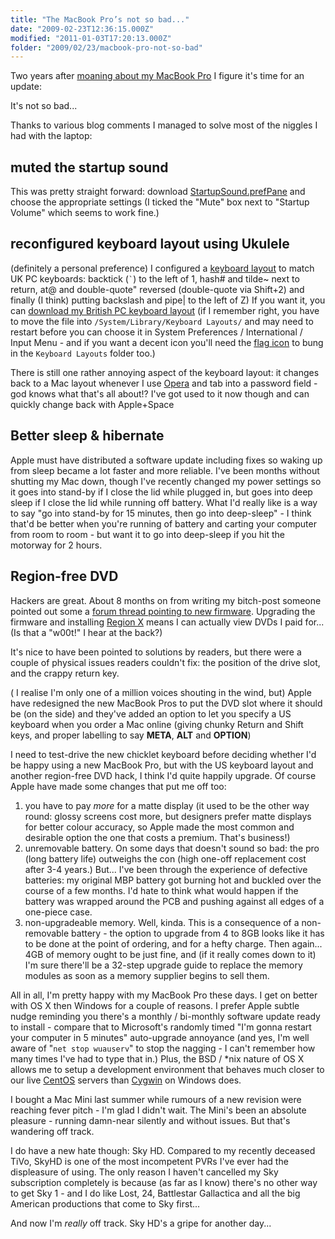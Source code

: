 ```yaml
---
title: "The MacBook Pro’s not so bad..."
date: "2009-02-23T12:36:15.000Z"
modified: "2011-01-03T17:20:13.000Z"
folder: "2009/02/23/macbook-pro-not-so-bad"
---
```


Two years after [moaning about my MacBook Pro](https://hexmen.com/blog/2007/02/i-hate-my-macbook-pro/) I figure it's time for an update:

It's not so bad...

Thanks to various blog comments I managed to solve most of the niggles I had with the laptop:

## muted the startup sound

This was pretty straight forward: download [StartupSound.prefPane](http://www5e.biglobe.ne.jp/~arcana/software.en.html) and choose the appropriate settings (I ticked the "Mute" box next to "Startup Volume" which seems to work fine.)

## reconfigured keyboard layout using Ukulele

(definitely a personal preference) I configured a [keyboard layout](http://en.wikipedia.org/wiki/Keyboard_layout) to match UK PC keyboards: backtick (`` ` ``) to the left of 1, hash# and tilde~ next to return, at@ and double-quote" reversed (double-quote via Shift+2) and finally (I think) putting backslash and pipe| to the left of Z) If you want it, you can [download my British PC keyboard layout](https://hexmen.com/uploads/British%20PC.keylayout) (if I remember right, you have to move the file into `/System/Library/Keyboard Layouts/` and may need to restart before you can choose it in System Preferences / International / Input Menu - and if you want a decent icon you'll need the [flag icon](https://hexmen.com/uploads/British%20PC.icns) to bung in the `Keyboard Layouts` folder too.)

There is still one rather annoying aspect of the keyboard layout: it changes back to a Mac layout whenever I use [Opera](http://www.opera.com) and tab into a password field - god knows what that's all about!? I've got used to it now though and can quickly change back with Apple+Space

## Better sleep & hibernate

Apple must have distributed a software update including fixes so waking up from sleep became a lot faster and more reliable. I've been months without shutting my Mac down, though I've recently changed my power settings so it goes into stand-by if I close the lid while plugged in, but goes into deep sleep if I close the lid while running off battery. What I'd really like is a way to say "go into stand-by for 15 minutes, then go into deep-sleep" - I think that'd be better when you're running of battery and carting your computer from room to room - but want it to go into deep-sleep if you hit the motorway for 2 hours.

## Region-free DVD

Hackers are great. About 8 months on from writing my bitch-post someone pointed out some a [forum thread pointing to new firmware](http://forum.rpc1.org/viewtopic.php?t=43012&start=0). Upgrading the firmware and installing [Region X](http://xvi.rpc1.org/) means I can actually view DVDs I paid for... (Is that a "w00t!" I hear at the back?)

It's nice to have been pointed to solutions by readers, but there were a couple of physical issues readers couldn't fix: the position of the drive slot, and the crappy return key.

( I realise I'm only one of a million voices shouting in the wind, but) Apple have redesigned the new MacBook Pros to put the DVD slot where it should be (on the side) and they've added an option to let you specify a US keyboard when you order a Mac online (giving chunky Return and Shift keys, and proper labelling to say **META**, **ALT** and **OPTION**)

I need to test-drive the new chicklet keyboard before deciding whether I'd be happy using a new MacBook Pro, but with the US keyboard layout and another region-free DVD hack, I think I'd quite happily upgrade. Of course Apple have made some changes that put me off too:

1.  you have to pay _more_ for a matte display (it used to be the other way round: glossy screens cost more, but designers prefer matte displays for better colour accuracy, so Apple made the most common and desirable option the one that costs a premium. That's business!)
2.  unremovable battery. On some days that doesn't sound so bad: the pro (long battery life) outweighs the con (high one-off replacement cost after 3-4 years.) But... I've been through the experience of defective batteries: my original MBP battery got burning hot and buckled over the course of a few months. I'd hate to think what would happen if the battery was wrapped around the PCB and pushing against all edges of a one-piece case.
3.  non-upgradeable memory. Well, kinda. This is a consequence of a non-removable battery - the option to upgrade from 4 to 8GB looks like it has to be done at the point of ordering, and for a hefty charge. Then again... 4GB of memory ought to be just fine, and (if it really comes down to it) I'm sure there'll be a 32-step upgrade guide to replace the memory modules as soon as a memory supplier begins to sell them.

All in all, I'm pretty happy with my MacBook Pro these days. I get on better with OS X then Windows for a couple of reasons. I prefer Apple subtle nudge reminding you there's a monthly / bi-monthly software update ready to install - compare that to Microsoft's randomly timed "I'm gonna restart your computer in 5 minutes" auto-upgrade annoyance (and yes, I'm well aware of "`net stop wuauserv`" to stop the nagging - I can't remember how many times I've had to type that in.) Plus, the BSD / \*nix nature of OS X allows me to setup a development environment that behaves much closer to our live [CentOS](http://www.centos.org) servers than [Cygwin](http://www.cygwin.com) on Windows does.

I bought a Mac Mini last summer while rumours of a new revision were reaching fever pitch - I'm glad I didn't wait. The Mini's been an absolute pleasure - running damn-near silently and without issues. But that's wandering off track.

I do have a new hate though: Sky HD. Compared to my recently deceased TiVo, SkyHD is one of the most incompetent PVRs I've ever had the displeasure of using. The only reason I haven't cancelled my Sky subscription completely is because (as far as I know) there's no other way to get Sky 1 - and I do like Lost, 24, Battlestar Gallactica and all the big American productions that come to Sky first...

And now I'm _really_ off track. Sky HD's a gripe for another day...

